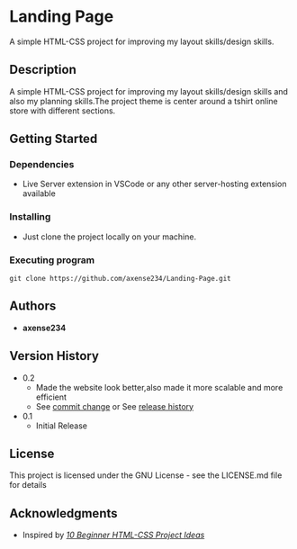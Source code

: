 # **Landing Page**

A simple HTML-CSS project for improving my layout skills/design skills.

## **Description**

A simple HTML-CSS project for improving my layout skills/design skills and also my planning skills.The project theme is center around a tshirt online store with different sections.

## **Getting Started**

### Dependencies

- Live Server extension in VSCode or any other server-hosting extension available

### Installing

- Just clone the project locally on your machine.

### Executing program

```
git clone https://github.com/axense234/Landing-Page.git
```

## **Authors**

- **axense234**

## **Version History**

- 0.2
  - Made the website look better,also made it more scalable and more efficient
  - See [commit change](https://github.com/axense234/Landing-Page/commits/master) or See [release history](https://github.com/axense234/Landing-Page/releases)
- 0.1
  - Initial Release

## **License**

This project is licensed under the GNU License - see the LICENSE.md file for details

## **Acknowledgments**

- Inspired by [_10 Beginner HTML-CSS Project Ideas_](https://www.geeksforgeeks.org/top-10-projects-for-beginners-to-practice-html-and-css-skills/)
